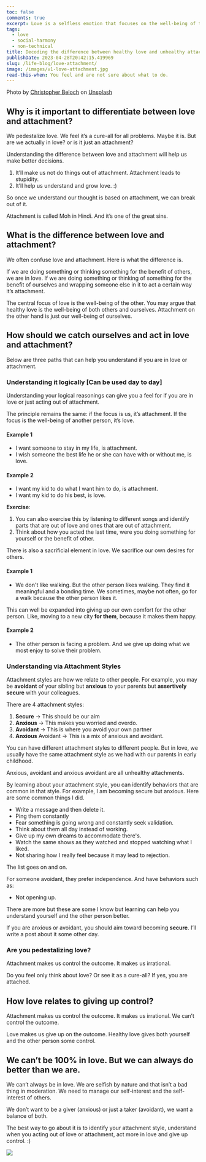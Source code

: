 ```yaml
---
toc: false
comments: true
excerpt: Love is a selfless emotion that focuses on the well-being of the other person, while attachment is a selfish emotion that centers on our own well-being. It's essential to catch ourselves when we act out of attachment and try to shift our focus to acting out of love
tags:
  - love
  - social-harmony
  - non-technical
title: Decoding the difference between healthy love and unhealthy attachment, and choosing healthy love.
publishDate: 2023-04-28T20:42:15.419969
slug: /life-blog/love-attachment/
image: /images/v1-love-attachment.jpg
read-this-when: You feel and are not sure about what to do.
---
```


Photo by [Christopher Beloch](https://unsplash.com/@cbeloch?utm_source=unsplash&utm_medium=referral&utm_content=creditCopyText) on [Unsplash](https://unsplash.com/images/feelings/love?utm_source=unsplash&utm_medium=referral&utm_content=creditCopyText)

## Why is it important to differentiate between love and attachment?

We pedestalize love. We feel it’s a cure-all for all problems. Maybe it is. But are we actually in love? or is it just an attachment?

Understanding the difference between love and attachment will help us make better decisions.

1. It’ll make us not do things out of attachment. Attachment leads to stupidity.
2. It’ll help us understand and grow love. :)

So once we understand our thought is based on attachment, we can break out of it.

Attachment is called Moh in Hindi. And it’s one of the great sins.

## What is the difference between love and attachment?

We often confuse love and attachment. Here is what the difference is.

If we are doing something or thinking something for the benefit of others, we are in love. If we are doing something or thinking of something for the benefit of ourselves and wrapping someone else in it to act a certain way it’s attachment.

The central focus of love is the well-being of the other. You may argue that healthy love is the well-being of both others and ourselves. Attachment on the other hand is just our well-being of ourselves.

## How should we catch ourselves and act in love and attachment?

Below are three paths that can help you understand if you are in love or attachment.

### Understanding it logically [Can be used day to day]

Understanding your logical reasonings can give you a feel for if you are in love or just acting out of attachment.

The principle remains the same: if the focus is us, it’s attachment. If the focus is the well-being of another person, it’s love.

#### Example 1

- I want someone to stay in my life, is attachment.
- I wish someone the best life he or she can have with or without me, is love.

#### Example 2

- I want my kid to do what I want him to do, is attachment.
- I want my kid to do his best, is love.

**Exercise**:

1. You can also exercise this by listening to different songs and identify parts that are out of love and ones that are out of attachment.
2. Think about how you acted the last time, were you doing something for yourself or the benefit of other.

There is also a sacrificial element in love. We sacrifice our own desires for others.

#### Example 1

- We don't like walking. But the other person likes walking. They find it meaningful and a bonding time. We sometimes, maybe not often, go for a walk because the other person likes it.

This can well be expanded into giving up our own comfort for the other person. Like, moving to a new city **for them**, because it makes them happy.

#### Example 2

- The other person is facing a problem. And we give up doing what we most enjoy to solve their problem.

### Understanding via Attachment Styles

Attachment styles are how we relate to other people. For example, you may be **avoidant** of your sibling but **anxious** to your parents but **assertively secure** with your colleagues.

There are 4 attachment styles:

1. **Secure** → This should be our aim
2. **Anxious** → This makes you worried and overdo.
3. **Avoidant** → This is where you avoid your own partner
4. **Anxious** Avoidant → This is a mix of anxious and avoidant.

You can have different attachment styles to different people. But in love, we usually have the same attachment style as we had with our parents in early childhood.

Anxious, avoidant and anxious avoidant are all unhealthy attachments.

By learning about your attachment style, you can identify behaviors that are common in that style. For example, I am becoming secure but anxious. Here are some common things I did.

- Write a message and then delete it.
- Ping them constantly
- Fear something is going wrong and constantly seek validation.
- Think about them all day instead of working.
- Give up my own dreams to accommodate there's.
- Watch the same shows as they watched and stopped watching what I liked.
- Not sharing how I really feel because it may lead to rejection.

The list goes on and on.

For someone avoidant, they prefer independence. And have behaviors such as:

- Not opening up.

There are more but these are some I know but learning can help you understand yourself and the other person better.

If you are anxious or avoidant, you should aim toward becoming **secure**. I’ll write a post about it some other day.

### Are you pedestalizing love?

Attachment makes us control the outcome. It makes us irrational.

Do you feel only think about love? Or see it as a cure-all? If yes, you are attached.

## How love relates to giving up control?

Attachment makes us control the outcome. It makes us irrational. We can’t control the outcome.

Love makes us give up on the outcome. Healthy love gives both yourself and the other person some control.

## **We can’t be 100% in love. But we can always do better than we are.**

We can’t always be in love. We are selfish by nature and that isn’t a bad thing in moderation. We need to manage our self-interest and the self-interest of others.

We don’t want to be a giver (anxious) or just a taker (avoidant), we want a balance of both.

The best way to go about it is to identify your attachment style, understand when you acting out of love or attachment, act more in love and give up control. :)

![](/images/v1-love-attachment.jpg)
